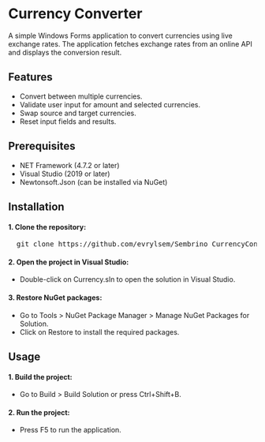 # Currency Converter
A simple Windows Forms application to convert currencies using live exchange rates. The application fetches exchange rates from an online API and displays the conversion result.

## Features
- Convert between multiple currencies.
- Validate user input for amount and selected currencies.
- Swap source and target currencies.
- Reset input fields and results.

## Prerequisites
- NET Framework (4.7.2 or later)
- Visual Studio (2019 or later)
- Newtonsoft.Json (can be installed via NuGet)

## Installation
#### **1. Clone the repository:**
<pre>
  git clone https://github.com/evrylsem/Sembrino_CurrencyConverter.git
</pre>
#### **2. Open the project in Visual Studio:**
- Double-click on Currency.sln to open the solution in Visual Studio. 
#### **3. Restore NuGet packages:**
- Go to Tools > NuGet Package Manager > Manage NuGet Packages for Solution.
- Click on Restore to install the required packages.

## Usage
#### **1. Build the project:**
- Go to Build > Build Solution or press Ctrl+Shift+B.
#### **2. Run the project:**
- Press F5 to run the application.
